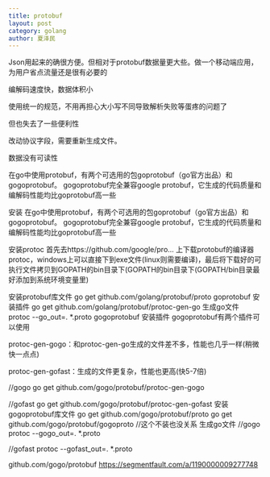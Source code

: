 ```yaml
---
title: protobuf
layout: post
category: golang
author: 夏泽民
---
```

Json用起来的确很方便。但相对于protobuf数据量更大些。做一个移动端应用，为用户省点流量还是很有必要的

编解码速度快，数据体积小

使用统一的规范，不用再担心大小写不同导致解析失败等蛋疼的问题了

但也失去了一些便利性

改动协议字段，需要重新生成文件。

数据没有可读性

在go中使用protobuf，有两个可选用的包goprotobuf（go官方出品）和gogoprotobuf。
gogoprotobuf完全兼容google protobuf，它生成的代码质量和编解码性能均比goprotobuf高一些


<!-- more -->
安装
在go中使用protobuf，有两个可选用的包goprotobuf（go官方出品）和gogoprotobuf。
gogoprotobuf完全兼容google protobuf，它生成的代码质量和编解码性能均比goprotobuf高一些

安装protoc
首先去https://github.com/google/pro... 上下载protobuf的编译器protoc，windows上可以直接下到exe文件(linux则需要编译)，最后将下载好的可执行文件拷贝到GOPATH的bin目录下(GOPATH的bin目录下(GOPATH/bin目录最好添加到系统环境变量里)

安装protobuf库文件
go get github.com/golang/protobuf/proto
goprotobuf
安装插件
go get github.com/golang/protobuf/protoc-gen-go
生成go文件
protoc --go_out=. *.proto
gogoprotobuf
安装插件
gogoprotobuf有两个插件可以使用

protoc-gen-gogo：和protoc-gen-go生成的文件差不多，性能也几乎一样(稍微快一点点)

protoc-gen-gofast：生成的文件更复杂，性能也更高(快5-7倍)

//gogo
go get github.com/gogo/protobuf/protoc-gen-gogo

//gofast
go get github.com/gogo/protobuf/protoc-gen-gofast
安装gogoprotobuf库文件
go get github.com/gogo/protobuf/proto
go get github.com/gogo/protobuf/gogoproto  //这个不装也没关系
生成go文件
//gogo
protoc --gogo_out=. *.proto

//gofast
protoc --gofast_out=. *.proto

github.com/gogo/protobuf
https://segmentfault.com/a/1190000009277748